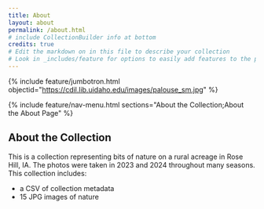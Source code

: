```yaml
---
title: About
layout: about
permalink: /about.html
# include CollectionBuilder info at bottom
credits: true
# Edit the markdown on in this file to describe your collection
# Look in _includes/feature for options to easily add features to the page
---
```


{% include feature/jumbotron.html objectid="https://cdil.lib.uidaho.edu/images/palouse_sm.jpg" %}

{% include feature/nav-menu.html sections="About the Collection;About the About Page" %}

## About the Collection

This is a collection representing bits of nature on a rural acreage in Rose Hill, IA. The photos were taken in 2023 and 2024 throughout many seasons. This collection includes: 

- a CSV of collection metadata
- 15 JPG images of nature
